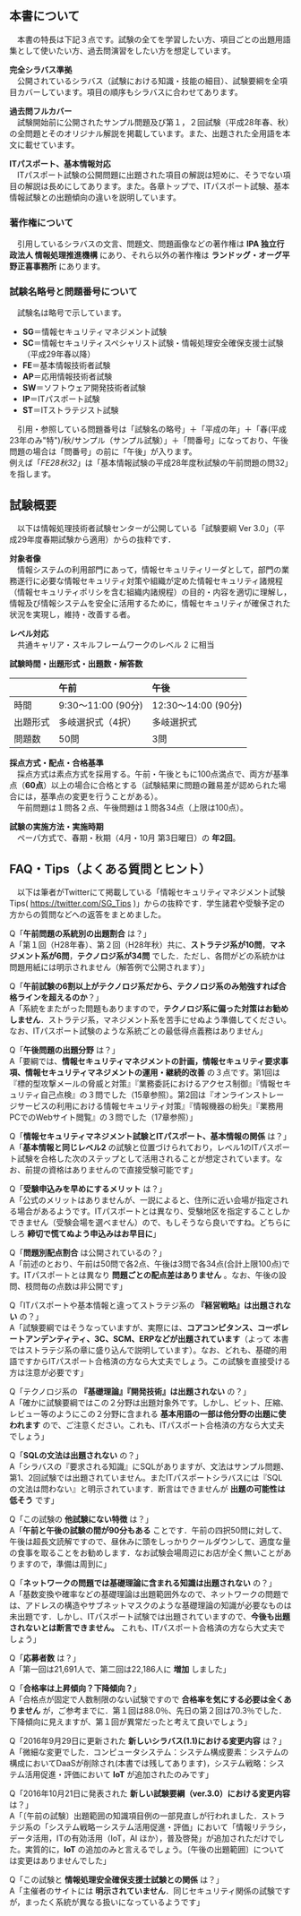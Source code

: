 ## 本書について

　本書の特長は下記３点です。試験の全てを学習したい方、項目ごとの出題用語集として使いたい方、過去問演習をしたい方を想定しています。

**完全シラバス準拠**  
　公開されているシラバス（試験における知識・技能の細目）、試験要綱を全項目カバーしています。項目の順序もシラバスに合わせてあります。

**過去問フルカバー**  
　試験開始前に公開されたサンプル問題及び第１，２回試験（平成28年春、秋）の全問題とそのオリジナル解説を掲載しています。また、出題された全用語を本文に載せています。

**ITパスポート、基本情報対応**  
　ITパスポート試験の公開問題に出題された項目の解説は短めに、そうでない項目の解説は長めにしてあります。また。各章トップで、ITパスポート試験、基本情報試験との出題傾向の違いを説明しています。

### 著作権について

　引用しているシラバスの文言、問題文、問題画像などの著作権は **IPA 独立行政法人 情報処理推進機構** にあり、それら以外の著作権は **ランドッグ・オーグ平野正喜事務所** にあります。

### 試験名略号と問題番号について

　試験名は略号で示しています。

- **SG**＝情報セキュリティマネジメント試験
- **SC**＝情報セキュリティスペシャリスト試験・情報処理安全確保支援士試験（平成29年春以降）
- **FE**＝基本情報技術者試験
- **AP**＝応用情報技術者試験
- **SW**＝ソフトウェア開発技術者試験
- **IP**＝ITパスポート試験
- **ST**＝ITストラテジスト試験

　引用・参照している問題番号は「試験名の略号」＋「平成の年」＋「春(平成23年のみ"特")/秋/サンプル（サンプル試験）」＋「問番号」になっており、午後問題の場合は「問番号」の前に「午後」が入ります。  
例えば「*FE28秋32*」は「基本情報試験の平成28年度秋試験の午前問題の問32」を指します。

## 試験概要

　以下は情報処理技術者試験センターが公開している「試験要綱 Ver 3.0」（平成29年度春期試験から適用）からの抜粋です．

**対象者像**  
　情報システムの利用部門にあって，情報セキュリティリーダとして，部門の業務遂行に必要な情報セキュリティ対策や組織が定めた情報セキュリティ諸規程（情報セキュリティポリシを含む組織内諸規程）の目的・内容を適切に理解し，情報及び情報システムを安全に活用するために，情報セキュリティが確保された状況を実現し，維持・改善する者。

**レベル対応**   
　共通キャリア・スキルフレームワークのレベル 2 に相当

**試験時間・出題形式・出題数・解答数**  

| | 午前 | 午後 |
|:---|:----|:----|
| 時間 | 9:30～11:00 (90分) | 12:30～14:00 (90分) |
| 出題形式 | 多岐選択式（4択）| 多岐選択式 |
| 問題数 | 50問 | 3問 |

**採点方式・配点・合格基準**  
　採点方式は素点方式を採用する。午前・午後ともに100点満点で、両方が基準点（**60点**）以上の場合に合格とする（試験結果に問題の難易差が認められた場合には，基準点の変更を行うことがある）。  
　午前問題は１問各２点、午後問題は１問各34点（上限は100点）。

**試験の実施方法・実施時期**  
　ペーパ方式で、春期・秋期（4月・10月 第3日曜日）の **年2回**。

## FAQ・Tips（よくある質問とヒント）

　以下は筆者がTwitterにて掲載している「情報セキュリティマネジメント試験Tips( https://twitter.com/SG_Tips )」からの抜粋です．学生諸君や受験予定の方からの質問などへの返答をまとめました。

Q「**午前問題の系統別の出題割合** は？」  
A「第１回（H28年春）、第２回（H28年秋）共に、**ストラテジ系が10問**，**マネジメント系が6問**，**テクノロジ系が34問** でした．ただし、各問がどの系統かは問題用紙には明示されません（解答例で公開されます）」

Q「**午前試験の6割以上がテクノロジ系だから、テクノロジ系のみ勉強すれば合格ラインを超えるのか**？」  
A「系統をまたがった問題もありますので，**テクノロジ系に偏った対策はお勧めしません**．ストラテジ系，マネジメント系を苦手にせぬよう準備してください。なお、ITパスポート試験のような系統ごとの最低得点義務はありません」

Q「**午後問題の出題分野** は？」  
A「要綱では、**情報セキュリティマネジメントの計画，情報セキュリティ要求事項、情報セキュリティマネジメントの運用・継続的改善** の３点です。第1回は『標的型攻撃メールの脅威と対策』『業務委託におけるアクセス制御』『情報セキュリティ自己点検』の３問でした（15章参照）。第2回は『オンラインストレージサービスの利用における情報セキュリティ対策』『情報機器の紛失』『業務用PCでのWebサイト閲覧』の３問でした（17章参照）」

Q「**情報セキュリティマネジメント試験とITパスポート、基本情報の関係** は？」  
A「**基本情報と同じレベル2** の試験と位置づけられており，レベル1のITパスポート試験を合格した次のステップとして活用されることが想定されています。なお、前提の資格はありませんので直接受験可能です」

Q「**受験申込みを早めにするメリット** は？」  
A「公式のメリットはありませんが、一説によると、住所に近い会場が指定される場合があるようです。ITパスポートとは異なり、受験地区を指定することしかできません（受験会場を選べません）ので、もしそうなら良いですね。どちらにしろ **締切で慌てぬよう申込みはお早目に**」

Q「**問題別配点割合** は公開されているの？」  
A「前述のとおり、午前は50問で各2点、午後は3問で各34点(合計上限100点)です。ITパスポートとは異なり **問題ごとの配点差はありません** 。なお、午後の設問、枝問毎の点数は非公開です」

Q「ITパスポートや基本情報と違ってストラテジ系の **『経営戦略』は出題されない** の？」  
A「試験要綱ではそうなっていますが、実際には、**コアコンピタンス、コーポレートアンデンティティ、3C、SCM、ERPなどが出題されています**（よって
本書ではストラテジ系の章に盛り込んで説明しています）。なお、どれも、基礎的用語ですからITパスポート合格済の方なら大丈夫でしょう。この試験を直接受ける方は注意が必要です」

Q「テクノロジ系の **『基礎理論』『開発技術』は出題されない** の？」  
A「確かに試験要綱ではこの２分野は出題対象外です。しかし、ビット、圧縮、レビュー等のようにこの２分野に含まれる **基本用語の一部は他分野の出題に使われます** ので、ご注意ください。これも、ITパスポート合格済の方なら大丈夫でしょう」

Q「**SQLの文法は出題されない** の？」  
A「シラバスの『要求される知識』にSQLがありますが、文法はサンプル問題、第1、2回試験では出題されていません。またITパスポートシラバスには『SQL の文法は問わない』と明示されています．断言はできませんが **出題の可能性は低そう** です」

Q「この試験の **他試験にない特徴** は？」  
A「**午前と午後の試験の間が90分もある** ことです．午前の四択50問に対して、午後は超長文読解ですので、昼休みに頭をしっかりクールダウンして、適度な量の食事を取ることをお勧めします．なお試験会場周辺にお店が全く無いことがありますので，準備は周到に」

Q「**ネットワークの問題では基礎理論に含まれる知識は出題されない** の？」  
A「基数変換や確率などの基礎理論は出題範囲外なので、ネットワークの問題では、アドレスの構造やサブネットマスクのような基礎理論の知識が必要なものは未出題です．しかし、ITパスポート試験では出題されていますので、**今後も出題されないとは断言できません。** これも、ITパスポート合格済の方なら大丈夫でしょう」

Q「**応募者数** は？」  
A「第一回は21,691人で、第二回は22,186人に **増加** しました」

Q「**合格率は上昇傾向？下降傾向？**」  
A「合格点が固定で人数制限のない試験ですので **合格率を気にする必要は全くありません** が，ご参考までに．第１回は88.0％、先日の第２回は70.3％でした．下降傾向に見えますが、第１回が異常だったと考えて良いでしょう」

Q「2016年9月29日に更新された **新しいシラバス(1.1)における変更内容** は？」  
A「微細な変更でした．コンピュータシステム：システム構成要素：システムの構成においてDaaSが削除され(本書では残してあります)，システム戦略：システム活用促進・評価において **IoT** が追加されたのみです」

Q「2016年10月21日に発表された **新しい試験要綱（ver.3.0）における変更内容** は？」  
A「〔午前の試験〕出題範囲の知識項目例の一部見直しが行われました．ストラテジ系の「システム戦略ーシステム活用促進・評価」において「情報リテラシ，データ活用，ITの有効活用（IoT，AI ほか），普及啓発」が追加されただけでした。実質的に，**IoT** の追加のみと言えるでしょう。〔午後の出題範囲〕については変更はありませんでした」

Q「この試験と **情報処理安全確保支援士試験との関係** は？」  
A「主催者のサイトには **明示されていません**．同じセキュリティ関係の試験ですが，まったく系統が異なる扱いになっているようです」
